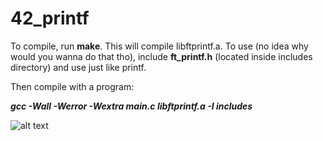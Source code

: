 # 42_printf

To compile, run **make**. This will compile libftprintf.a. 
To use (no idea why would you wanna do that tho), include **ft_printf.h** (located inside includes directory) and use just like printf.

Then compile with a program:


***gcc -Wall -Werror -Wextra main.c libftprintf.a -I includes***

![alt text](https://i.kym-cdn.com/entries/icons/original/000/028/021/work.jpg)

